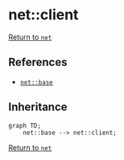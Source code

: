 # net::client

[Return to `net`](/docs/net.md)

## References

- [`net::base`](/docs/net/base.md)

## Inheritance

```mermaid
graph TD;
    net::base --> net::client;
```

[Return to `net`](/docs/net.md)